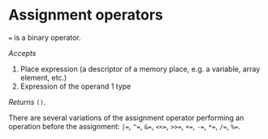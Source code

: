 # Assignment operators

`=` is a binary operator.

*Accepts*
1. Place expression (a descriptor of a memory place, e.g. a variable, array element, etc.)
2. Expression of the operand 1 type

*Returns* `()`.

There are several variations of the assignment operator performing an operation
before the assignment: `|=`, `^=`, `&=`, `<<=`, `>>=`, `+=`, `-=`, `*=`, `/=`, `%=`.

